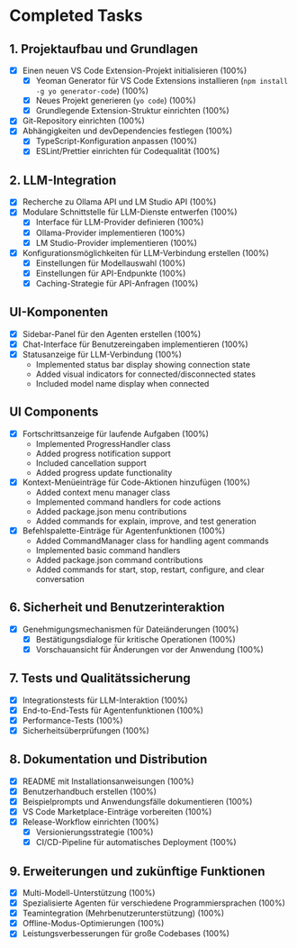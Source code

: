 # Completed Tasks

## 1. Projektaufbau und Grundlagen
- [X] Einen neuen VS Code Extension-Projekt initialisieren (100%)
  - [X] Yeoman Generator für VS Code Extensions installieren (`npm install -g yo generator-code`) (100%)
  - [X] Neues Projekt generieren (`yo code`) (100%)
  - [X] Grundlegende Extension-Struktur einrichten (100%)
- [X] Git-Repository einrichten (100%)
- [X] Abhängigkeiten und devDependencies festlegen (100%)
  - [X] TypeScript-Konfiguration anpassen (100%)
  - [X] ESLint/Prettier einrichten für Codequalität (100%)

## 2. LLM-Integration
- [X] Recherche zu Ollama API und LM Studio API (100%)
- [X] Modulare Schnittstelle für LLM-Dienste entwerfen (100%)
  - [X] Interface für LLM-Provider definieren (100%)
  - [X] Ollama-Provider implementieren (100%)
  - [X] LM Studio-Provider implementieren (100%)
- [X] Konfigurationsmöglichkeiten für LLM-Verbindung erstellen (100%)
  - [X] Einstellungen für Modellauswahl (100%)
  - [X] Einstellungen für API-Endpunkte (100%)
  - [X] Caching-Strategie für API-Anfragen (100%)

## UI-Komponenten
- [X] Sidebar-Panel für den Agenten erstellen (100%)
- [X] Chat-Interface für Benutzereingaben implementieren (100%)
- [X] Statusanzeige für LLM-Verbindung (100%)
  - Implemented status bar display showing connection state
  - Added visual indicators for connected/disconnected states
  - Included model name display when connected

## UI Components
- [X] Fortschrittsanzeige für laufende Aufgaben (100%)
  - Implemented ProgressHandler class
  - Added progress notification support
  - Included cancellation support
  - Added progress update functionality
- [X] Kontext-Menüeinträge für Code-Aktionen hinzufügen (100%)
  - Added context menu manager class
  - Implemented command handlers for code actions
  - Added package.json menu contributions
  - Added commands for explain, improve, and test generation
- [X] Befehlspalette-Einträge für Agentenfunktionen (100%)
  - Added CommandManager class for handling agent commands
  - Implemented basic command handlers
  - Added package.json command contributions
  - Added commands for start, stop, restart, configure, and clear conversation

## 6. Sicherheit und Benutzerinteraktion
- [X] Genehmigungsmechanismen für Dateiänderungen (100%)
  - [X] Bestätigungsdialoge für kritische Operationen (100%)
  - [X] Vorschauansicht für Änderungen vor der Anwendung (100%)

## 7. Tests und Qualitätssicherung
- [X] Integrationstests für LLM-Interaktion (100%)
- [X] End-to-End-Tests für Agentenfunktionen (100%)
- [X] Performance-Tests (100%)
- [X] Sicherheitsüberprüfungen (100%)

## 8. Dokumentation und Distribution
- [X] README mit Installationsanweisungen (100%)
- [X] Benutzerhandbuch erstellen (100%)
- [X] Beispielprompts und Anwendungsfälle dokumentieren (100%)
- [X] VS Code Marketplace-Einträge vorbereiten (100%)
- [X] Release-Workflow einrichten (100%)
  - [X] Versionierungsstrategie (100%)
  - [X] CI/CD-Pipeline für automatisches Deployment (100%)

## 9. Erweiterungen und zukünftige Funktionen
- [X] Multi-Modell-Unterstützung (100%)
- [X] Spezialisierte Agenten für verschiedene Programmiersprachen (100%)
- [X] Teamintegration (Mehrbenutzerunterstützung) (100%)
- [X] Offline-Modus-Optimierungen (100%)
- [X] Leistungsverbesserungen für große Codebases (100%)

